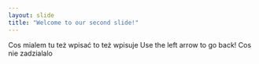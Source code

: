 ```yaml
---
layout: slide
title: "Welcome to our second slide!"
---
```

Cos mialem tu też wpisać to też wpisuje
Use the left arrow to go back!
Cos nie zadzialalo
